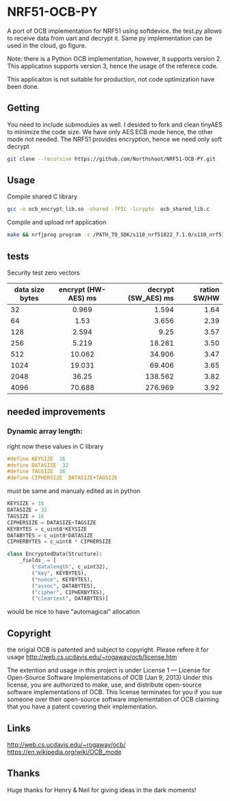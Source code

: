 # NRF51-OCB-PY
A port of OCB implementation for NRF51 using softdevice.
the test.py allows to receive data from uart and decrypt it.
Same py implementation can be used in the cloud, go figure.

Note: there is a Python OCB implementation, however, it supports version 2.
This application supports version 3, hence the usage of the referece code. 

This applicaiton is not suitable for production, not code optimization have been done.

## Getting
You need to include submodules as well. I desided to fork and clean tinyAES to minimize the code size. We have only AES ECB mode hence, the other mode not needed. The NRF51 provides encryption, hence we need only soft decrypt

```bash
git clone --recursive https://github.com/Northshoot/NRF51-OCB-PY.git
```

## Usage
Compile shared C library
```bash
gcc -o ocb_encrypt_lib.so -shared -fPIC -lcrypto  ocb_shared_lib.c
```

Compile and upload nrf application
```bash
make && nrfjprog program -s /PATH_TO_SDK/s110_nrf51822_7.1.0/s110_nrf51822_7.1.0_softdevice.hex -c _build/nrf51422_xxac.hex
```
## tests

Security test zero vectors		

| data size bytes|	encrypt (HW-AES) ms |	decrypt (SW_AES) ms |	ration SW/HW |
| ------------- |:-------------:| -----:|  -----:|
| 32 |	0.969 |	1.594 |	1.64 |
| 64 |	1.53 |	3.656 |	2.39 |
| 128 |	2.594 |	9.25 |	3.57 |
| 256	| 5.219	| 18.281 |	3.50 |
| 512	| 10.062 |	34.906 |	3.47 |
| 1024 |	19.031 |	69.406 | 3.65 |
| 2048 |	36.25 |	138.562 |	3.82 |
| 4096 |	70.688 |	276.969 |	3.92 |


## needed improvements
### Dynamic array length:


right now these values in C library
```c
#define KEYSIZE  16
#define DATASIZE  32
#define TAGSIZE  16
#define CIPHERSIZE  DATASIZE+TAGSIZE
```

must be same and manualy edited as in python

```python
KEYSIZE = 16
DATASIZE = 32
TAGSIZE = 16
CIPHERSIZE = DATASIZE+TAGSIZE
KEYBYTES = c_uint8*KEYSIZE
DATABYTES = c_uint8*DATASIZE
CIPHERBYTES = c_uint8 * CIPHERSIZE

class EncryptedData(Structure):
    _fields_ = [
        ("datalength", c_uint32),
        ("key", KEYBYTES),
        ("nonce", KEYBYTES),
        ("assoc", DATABYTES),
        ("cipher", CIPHERBYTES),
        ("cleartext", DATABYTES)]
```        
would be nice to have "automagical" allocation


## Copyright
the origial OCB is patented and subject to copyright. Please refere it for usage
http://web.cs.ucdavis.edu/~rogaway/ocb/license.htm

The extention and usage in this project is under License 1 — License for Open-Source Software Implementations of OCB (Jan 9, 2013) 
Under this license, you are authorized to make, use, and distribute open-source software implementations of OCB. This license terminates for you if you sue someone over their open-source software implementation of OCB claiming that you have a patent covering their implementation.

## Links
http://web.cs.ucdavis.edu/~rogaway/ocb/
https://en.wikipedia.org/wiki/OCB_mode

## Thanks
Huge thanks for Henry & Neil for giving ideas in the dark moments!
